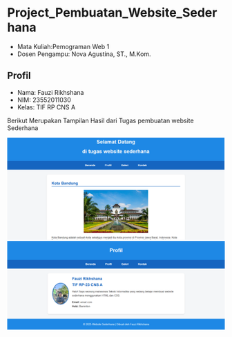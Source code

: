 # Project_Pembuatan_Website_Sederhana
<ul>
  <li>Mata Kuliah:Pemograman Web 1 </li>
  <li>Dosen Pengampu: Nova Agustina, ST., M.Kom.</li>
</ul>

## Profil
<ul>
  <li>Nama: Fauzi Rikhshana</li>
  <li>NIM: 23552011030</li>
  <li>Kelas: TIF RP CNS A</li>
</ul>

<html>
<body>
<p>Berikut Merupakan Tampilan Hasil dari Tugas pembuatan website Sederhana </p>
</body>
</html>

![alt text](https://github.com/FauziRikhsana/Tugas_Pemograman-Web_Fauzi-Rikhshana_23552011030_CNS-A/blob/main/Tugas%20web/tampilan%20menu%20utama.png?raw=true)
![alt text](https://github.com/FauziRikhsana/Tugas_Pemograman-Web_Fauzi-Rikhshana_23552011030_CNS-A/blob/main/Tugas%20web/tampilan%20profil.png?raw=true)
